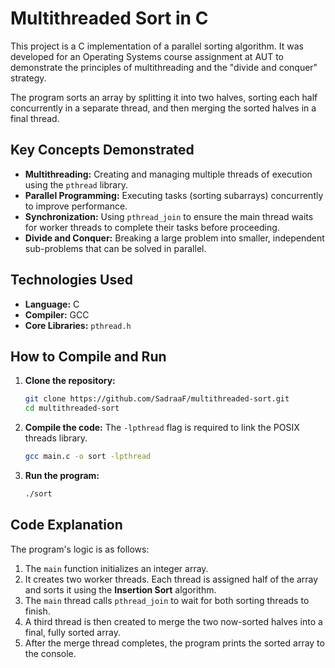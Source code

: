 # Multithreaded Sort in C

This project is a C implementation of a parallel sorting algorithm. It was developed for an Operating Systems course assignment at AUT to demonstrate the principles of multithreading and the "divide and conquer" strategy.

The program sorts an array by splitting it into two halves, sorting each half concurrently in a separate thread, and then merging the sorted halves in a final thread.

## Key Concepts Demonstrated

-   **Multithreading:** Creating and managing multiple threads of execution using the `pthread` library.
-   **Parallel Programming:** Executing tasks (sorting subarrays) concurrently to improve performance.
-   **Synchronization:** Using `pthread_join` to ensure the main thread waits for worker threads to complete their tasks before proceeding.
-   **Divide and Conquer:** Breaking a large problem into smaller, independent sub-problems that can be solved in parallel.

## Technologies Used

-   **Language:** C
-   **Compiler:** GCC
-   **Core Libraries:** `pthread.h`

## How to Compile and Run

1.  **Clone the repository:**
    ```bash
    git clone https://github.com/SadraaF/multithreaded-sort.git
    cd multithreaded-sort
    ```

2.  **Compile the code:**
    The `-lpthread` flag is required to link the POSIX threads library.
    ```bash
    gcc main.c -o sort -lpthread
    ```

3.  **Run the program:**
    ```bash
    ./sort
    ```

## Code Explanation

The program's logic is as follows:
1.  The `main` function initializes an integer array.
2.  It creates two worker threads. Each thread is assigned half of the array and sorts it using the **Insertion Sort** algorithm.
3.  The `main` thread calls `pthread_join` to wait for both sorting threads to finish.
4.  A third thread is then created to merge the two now-sorted halves into a final, fully sorted array.
5.  After the merge thread completes, the program prints the sorted array to the console.
